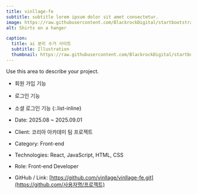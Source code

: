 ```yaml
---
title: vinllage-fe
subtitle: subtitle lorem ipsum dolor sit amet consectetur.
image: https://raw.githubusercontent.com/BlackrockDigital/startbootstrap-agency/master/src/assets/img/portfolio/01-full.jpg
alt: Shirts on a hanger

caption:
  title: ai 분리 수거 사이트 
  subtitle: Illustration
  thumbnail: https://raw.githubusercontent.com/BlackrockDigital/startbootstrap-agency/master/src/assets/img/portfolio/01-thumbnail.jpg
---
```


Use this area to describe your project.
-  회원 가입 기능 
-  로그인 기능 
-  소셜 로그인 기능 
{:.list-inline}

- Date: 2025.08 ~ 2025.09.01
- Client: 코리아 아카데미 팀 프로젝트
- Category: Front-end
- Technologies: React, JavaScript, HTML, CSS
- Role: Front-end Developer
- GitHub / Link: [https://github.com/vinllage/vinllage-fe.git](https://github.com/사용자명/프로젝트)
